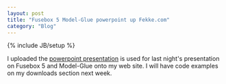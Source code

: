 ```yaml
---
layout: post
title: "Fusebox 5 Model-Glue powerpoint up Fekke.com"
category: "Blog"
---
```

{% include JB/setup %}

I uploaded the [powerpoint presentation](http://www.fekke.com/index.cfm?fuseaction=home.presentations) is used for last night's presentation on Fusebox 5 and Model-Glue onto my web site. I will have code examples on my downloads section next week.
